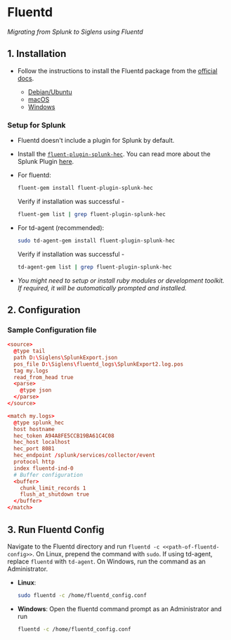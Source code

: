 # Fluentd

*Migrating from Splunk to Siglens using Fluentd*

## 1. Installation

- Follow the instructions to install the Fluentd package from the [official docs](https://docs.fluentd.org/installation).

    - [Debian/Ubuntu](https://docs.fluentd.org/installation/install-by-deb#installing-fluent-package)
    - [macOS](https://docs.fluentd.org/installation/obsolete-installation/treasure-agent-v4-installation/install-by-dmg-td-agent-v4)
    - [Windows](https://docs.fluentd.org/installation/install-by-msi)

### Setup for Splunk

- Fluentd doesn't include a plugin for Splunk by default.
- Install the [`fluent-plugin-splunk-hec`](https://github.com/splunk/fluent-plugin-splunk-hec). You can read more about the Splunk Plugin [here](https://docs.fluentd.org/v/0.12/output/splunk).
- For fluentd: 

  ```bash
  fluent-gem install fluent-plugin-splunk-hec
  ```
  Verify if installation was successful -
  ```bash
  fluent-gem list | grep fluent-plugin-splunk-hec
  ```

- For td-agent (recommended):

    ```bash
    sudo td-agent-gem install fluent-plugin-splunk-hec
    ```
    Verify if installation was successful -
    ```bash
    td-agent-gem list | grep fluent-plugin-splunk-hec
    ```

- _You might need to setup or install ruby modules or development toolkit. If required, it will be automatically prompted and installed._

## 2. Configuration

### Sample Configuration file

```conf
<source>
  @type tail
  path D:\Siglens\SplunkExport.json
  pos_file D:\Siglens\fluentd_logs\SplunkExport2.log.pos
  tag my.logs
  read_from_head true
  <parse>
    @type json
  </parse>
</source>

<match my.logs>
  @type splunk_hec
  host hostname
  hec_token A94A8FE5CCB19BA61C4C08
  hec_host localhost
  hec_port 8081
  hec_endpoint /splunk/services/collector/event
  protocol http
  index fluentd-ind-0
  # Buffer configuration
  <buffer>
    chunk_limit_records 1
    flush_at_shutdown true
  </buffer>
</match>
```

## 3. Run Fluentd Config

Navigate to the Fluentd directory and run `fluentd -c <<path-of-fluentd-config>>`. On Linux, prepend the command with `sudo`. If using td-agent, replace `fluentd` with `td-agent`. On Windows, run the command as an Administrator.

- **Linux**: 
    ```bash
    sudo fluentd -c /home/fluentd_config.conf
    ```
- **Windows**: Open the fluentd command prompt as an Administrator and run 
  ```bash
  fluentd -c /home/fluentd_config.conf
  ```